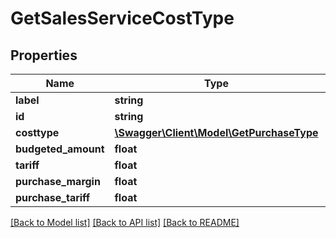 # GetSalesServiceCostType

## Properties

 Name                | Type                                                            | Description | Notes      
---------------------|-----------------------------------------------------------------|-------------|------------
 **label**           | **string**                                                      |             | [optional] 
 **id**              | **string**                                                      |             | [optional] 
 **costtype**        | [**\Swagger\Client\Model\GetPurchaseType**](GetPurchaseType.md) |             | [optional] 
 **budgeted_amount** | **float**                                                       |             | [optional] 
 **tariff**          | **float**                                                       |             | [optional] 
 **purchase_margin** | **float**                                                       |             | [optional] 
 **purchase_tariff** | **float**                                                       |             | [optional] 

[[Back to Model list]](../../README.md#documentation-for-models) [[Back to API list]](../../README.md#documentation-for-api-endpoints) [[Back to README]](../../README.md)


